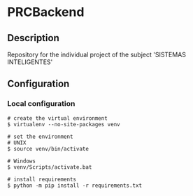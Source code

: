# PRCBackend
## Description
Repository for the individual project of the subject 'SISTEMAS INTELIGENTES'
## Configuration
### Local configuration
```shell script
# create the virtual environment
$ virtualenv --no-site-packages venv

# set the environment
# UNIX
$ source venv/bin/activate

# Windows
$ venv/Scripts/activate.bat

# install requirements
$ python -m pip install -r requirements.txt
```
